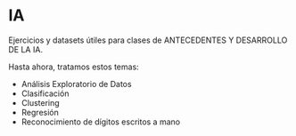 # IA

Ejercicios y datasets útiles para clases de ANTECEDENTES Y DESARROLLO DE LA IA.

Hasta ahora, tratamos estos temas:

- Análisis Exploratorio de Datos
- Clasificación
- Clustering
- Regresión
- Reconocimiento de dígitos escritos a mano
